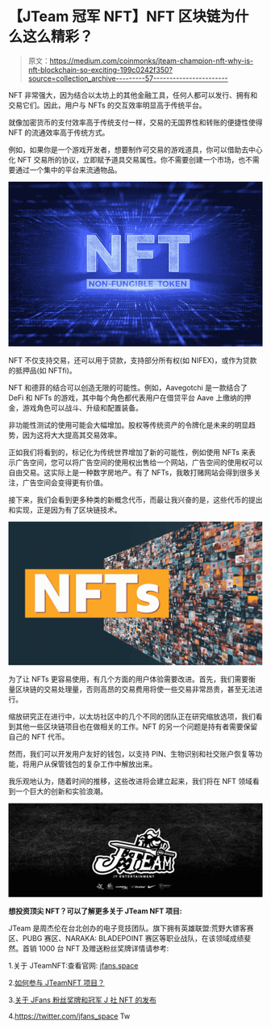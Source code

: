 # 【JTeam 冠军 NFT】NFT 区块链为什么这么精彩？

> 原文：<https://medium.com/coinmonks/jteam-champion-nft-why-is-nft-blockchain-so-exciting-199c0242f350?source=collection_archive---------57----------------------->

NFT 非常强大，因为结合以太坊上的其他金融工具，任何人都可以发行、拥有和交易它们。因此，用户与 NFTs 的交互效率明显高于传统平台。

就像加密货币的支付效率高于传统支付一样，交易的无国界性和转账的便捷性使得 NFT 的流通效率高于传统方式。

例如，如果你是一个游戏开发者，想要制作可交易的游戏道具，你可以借助去中心化 NFT 交易所的协议，立即赋予道具交易属性。你不需要创建一个市场，也不需要通过一个集中的平台来流通物品。

![](img/01077ba4b7a2534f74fa47972b934270.png)

NFT 不仅支持交易，还可以用于贷款，支持部分所有权(如 NIFEX)，或作为贷款的抵押品(如 NFTfi)。

NFT 和德菲的结合可以创造无限的可能性。例如，Aavegotchi 是一款结合了 DeFi 和 NFTs 的游戏，其中每个角色都代表用户在借贷平台 Aave 上缴纳的押金，游戏角色可以战斗、升级和配置装备。

非功能性测试的使用可能会大幅增加。股权等传统资产的令牌化是未来的明显趋势，因为这将大大提高其交易效率。

正如我们将看到的，标记化为传统世界增加了新的可能性，例如使用 NFTs 来表示广告空间，您可以将广告空间的使用权出售给一个网站，广告空间的使用权可以自由交易。这实际上是一种数字房地产。有了 NFTs，我敢打赌网站会得到很多关注，广告空间会变得更有价值。

接下来，我们会看到更多种类的新概念代币，而最让我兴奋的是，这些代币的提出和实现，正是因为有了区块链技术。

![](img/8059ef1badb2eb869c332263ee506b8b.png)

为了让 NFTs 更容易使用，有几个方面的用户体验需要改进。首先，我们需要衡量区块链的交易处理量，否则高昂的交易费用将使一些交易非常昂贵，甚至无法进行。

缩放研究正在进行中，以太坊社区中的几个不同的团队正在研究缩放选项，我们看到其他一些区块链项目也在做相关的工作。NFT 的另一个问题是持有者需要保留自己的 NFT 代币。

然而，我们可以开发用户友好的钱包，以支持 PIN、生物识别和社交账户恢复等功能，将用户从保管钱包的复杂工作中解放出来。

我乐观地认为，随着时间的推移，这些改进将会建立起来，我们将在 NFT 领域看到一个巨大的创新和实验浪潮。

![](img/48295fb8f8986fad33dbb5f9083aafd0.png)

**想投资顶尖 NFT？可以了解更多关于 JTeam NFT 项目:**

JTeam 是周杰伦在台北创办的电子竞技团队。旗下拥有英雄联盟:荒野大镖客赛区、PUBG 赛区、NARAKA: BLADEPOINT 赛区等职业战队，在该领域成绩斐然。首销 1000 台 NFT 及赠送粉丝奖牌详情请参考:

1.关于 JTeamNFT:查看官网: [jfans.space](http://www.jfans.space?utm_source=blog&utm_medium=blog&utm_campaign=medium)

2.[如何参与 JTeamNFT 项目？](https://blog.jfans.space/%E6%80%8E%E9%BA%BD%E5%8F%83%E8%88%87jteam-nft%E9%A0%85%E7%9B%AE-7bca58380e94)

3.[关于 JFans 粉丝奖牌和冠军 J 社 NFT 的发布](https://blog.jfans.space/%E9%97%9C%E6%96%BCj-fans%E7%B2%89%E7%B5%B2%E5%8B%9B%E7%AB%A0%E4%BB%A5%E5%8F%8A%E5%86%A0%E8%BB%8D%E9%99%90%E9%87%8F%E6%8B%96%E9%9E%8Bnft%E7%9A%84%E7%99%BC%E5%94%AE-f5539b216464)

4.https://twitter.com/jfans_space Tw
